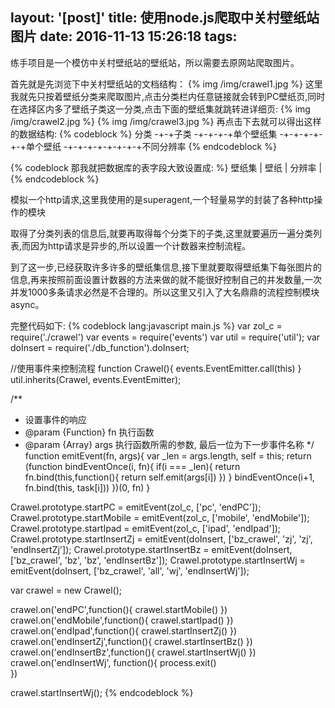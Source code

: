 layout: '[post]'
title: 使用node.js爬取中关村壁纸站图片
date: 2016-11-13 15:26:18
tags:
---
练手项目是一个模仿中关村壁纸站的壁纸站，所以需要去原网站爬取图片。

首先就是先浏览下中关村壁纸站的文档结构：
{% img /img/crawel1.jpg %}
这里我就先只按着壁纸分类来爬取图片,点击分类栏内任意链接就会转到PC壁纸页,同时在选择区内多了壁纸子类这一分类,点击下面的壁纸集就跳转进详细页:
{% img /img/crawel2.jpg %}
{% img /img/crawel3.jpg %}
再点击下去就可以得出这样的数据结构:
{% codeblock %}
分类
-+-+子类
-+-+-+-+单个壁纸集
-+-+-+-+-+-+单个壁纸
-+-+-+-+-+-+-+-+不同分辨率
{% endcodeblock %}


{% codeblock 那我就把数据库的表字段大致设置成: %}
壁纸集 | 壁纸 | 分辨率 |
{% endcodeblock %} 

模拟一个http请求,这里我使用的是superagent,一个轻量易学的封装了各种http操作的模块

取得了分类列表的信息后,就要再取得每个分类下的子类,这里就要遍历一遍分类列表,而因为http请求是异步的,所以设置一个计数器来控制流程。

到了这一步,已经获取许多许多的壁纸集信息,接下里就要取得壁纸集下每张图片的信息,再来按照前面设置计数器的方法来做的就不能很好控制自己的并发数量,一次并发1000多条请求必然是不合理的。所以这里又引入了大名鼎鼎的流程控制模块async。

完整代码如下:
{% codeblock lang:javascript main.js %}
var zol_c = require('./crawel')
var events      = require('events')
var util       = require('util');
var doInsert = require('./db_function').doInsert;

//使用事件来控制流程
function Crawel(){
    events.EventEmitter.call(this)
}
util.inherits(Crawel, events.EventEmitter);

/**
 * 设置事件的响应
 * @param {Function} fn 执行函数
 * @param {Array}  args 执行函数所需的参数, 最后一位为下一步事件名称
 */
function emitEvent(fn, args){
    var _len = args.length,
        self = this;
    return (function bindEventOnce(i, fn){
        if(i === _len){
            return fn.bind(this,function(){
                return self.emit(args[i])
            })
        }
        bindEventOnce(i+1, fn.bind(this, task[i]))
    })(0, fn)
}

Crawel.prototype.startPC       = emitEvent(zol_c, ['pc', 'endPC']);
Crawel.prototype.startMobile   = emitEvent(zol_c, ['mobile', 'endMobile']);
Crawel.prototype.startIpad     = emitEvent(zol_c, ['ipad', 'endIpad']);
Crawel.prototype.startInsertZj = emitEvent(doInsert, ['bz_crawel', 'zj', 'zj', 'endInsertZj']);
Crawel.prototype.startInsertBz = emitEvent(doInsert, ['bz_crawel', 'bz', 'bz', 'endInsertBz']);
Crawel.prototype.startInsertWj = emitEvent(doInsert, ['bz_crawel', 'all', 'wj', 'endInsertWj']);

var crawel = new Crawel();

crawel.on('endPC',function(){
    crawel.startMobile()
})
crawel.on('endMobile',function(){
    crawel.startIpad()
})
crawel.on('endIpad',function(){
    crawel.startInsertZj()
})
crawel.on('endInsertZj',function(){
    crawel.startInsertBz()
})
crawel.on('endInsertBz',function(){
    crawel.startInsertWj()
})
crawel.on('endInsertWj', function(){
    process.exit()   
})

crawel.startInsertWj();
{% endcodeblock %}